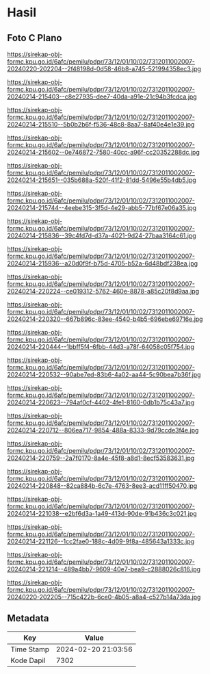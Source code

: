 # Hasil

## Foto C Plano

https://sirekap-obj-formc.kpu.go.id/6afc/pemilu/pdpr/73/12/01/10/02/7312011002007-20240220-202204--2f48198d-0d58-46b8-a745-521994358ec3.jpg

https://sirekap-obj-formc.kpu.go.id/6afc/pemilu/pdpr/73/12/01/10/02/7312011002007-20240214-215403--c8e27935-dee7-40da-a91e-21c94b3fcdca.jpg

https://sirekap-obj-formc.kpu.go.id/6afc/pemilu/pdpr/73/12/01/10/02/7312011002007-20240214-215510--5b0b2b6f-f536-48c8-8aa7-8af40e4e1e39.jpg

https://sirekap-obj-formc.kpu.go.id/6afc/pemilu/pdpr/73/12/01/10/02/7312011002007-20240214-215602--0e746872-7580-40cc-a96f-cc20352288dc.jpg

https://sirekap-obj-formc.kpu.go.id/6afc/pemilu/pdpr/73/12/01/10/02/7312011002007-20240214-215651--035b688a-520f-41f2-81dd-5496e55b4db5.jpg

https://sirekap-obj-formc.kpu.go.id/6afc/pemilu/pdpr/73/12/01/10/02/7312011002007-20240214-215744--4eebe315-3f5d-4e29-abb5-77bf67e06a35.jpg

https://sirekap-obj-formc.kpu.go.id/6afc/pemilu/pdpr/73/12/01/10/02/7312011002007-20240214-215836--39c4fd7d-d37a-4021-9d24-27baa3164c61.jpg

https://sirekap-obj-formc.kpu.go.id/6afc/pemilu/pdpr/73/12/01/10/02/7312011002007-20240214-215936--a20d0f9f-b75d-4705-b52a-6d48bdf238ea.jpg

https://sirekap-obj-formc.kpu.go.id/6afc/pemilu/pdpr/73/12/01/10/02/7312011002007-20240214-220224--ce019312-5762-460e-8878-a85c20f8d9aa.jpg

https://sirekap-obj-formc.kpu.go.id/6afc/pemilu/pdpr/73/12/01/10/02/7312011002007-20240214-220320--667b896c-83ee-4540-b4b5-696ebe69716e.jpg

https://sirekap-obj-formc.kpu.go.id/6afc/pemilu/pdpr/73/12/01/10/02/7312011002007-20240214-220444--1bbff5f4-6fbb-44d3-a78f-64058c05f754.jpg

https://sirekap-obj-formc.kpu.go.id/6afc/pemilu/pdpr/73/12/01/10/02/7312011002007-20240214-220532--90abe7ed-83b6-4a02-aa44-5c90bea7b36f.jpg

https://sirekap-obj-formc.kpu.go.id/6afc/pemilu/pdpr/73/12/01/10/02/7312011002007-20240214-220623--794af0cf-4402-4fe1-8160-0db1b75c43a7.jpg

https://sirekap-obj-formc.kpu.go.id/6afc/pemilu/pdpr/73/12/01/10/02/7312011002007-20240214-220712--806ea717-9854-488a-8333-9d79ccde3f4e.jpg

https://sirekap-obj-formc.kpu.go.id/6afc/pemilu/pdpr/73/12/01/10/02/7312011002007-20240214-220759--2a7f0170-8a4e-45f8-a8d1-8ecf53583631.jpg

https://sirekap-obj-formc.kpu.go.id/6afc/pemilu/pdpr/73/12/01/10/02/7312011002007-20240214-220848--82ca884b-6c7e-4763-8ee3-acd11ff50470.jpg

https://sirekap-obj-formc.kpu.go.id/6afc/pemilu/pdpr/73/12/01/10/02/7312011002007-20240214-221038--e2bf6d3a-1a49-413d-90de-91b436c3c021.jpg

https://sirekap-obj-formc.kpu.go.id/6afc/pemilu/pdpr/73/12/01/10/02/7312011002007-20240214-221126--1cc2fae0-188c-4d09-9f8a-485643a1333c.jpg

https://sirekap-obj-formc.kpu.go.id/6afc/pemilu/pdpr/73/12/01/10/02/7312011002007-20240214-221214--489a4bb7-9609-40e7-bea9-c2888026c816.jpg

https://sirekap-obj-formc.kpu.go.id/6afc/pemilu/pdpr/73/12/01/10/02/7312011002007-20240220-202205--715c422b-6ce0-4b05-a8a4-c527b14a73da.jpg


## Metadata

| Key        | Value               |
| ---------- | ------------------- |
| Time Stamp | 2024-02-20 21:03:56 |
| Kode Dapil | 7302                |




